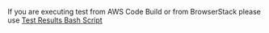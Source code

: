 If you are executing test from AWS Code Build or from BrowserStack please use [Test Results Bash Script](../test-results.sh)